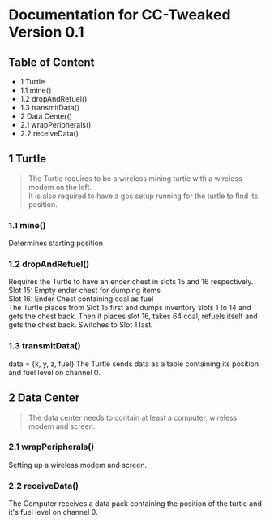 <h1>Documentation for CC-Tweaked Version 0.1</h1>

<h2>Table of Content</h2>

* 1 Turtle
* 1.1 mine()
* 1.2 dropAndRefuel()
* 1.3 transmitData()
* 2 Data Center()
* 2.1 wrapPeripherals()
* 2.2 receiveData()


<h2>1 Turtle</h2>

> The Turtle requires to be a wireless mining turtle with a wireless modem on the left. <br>
> It is also required to have a gps setup running for the turtle to find its position.


<h3>1.1 mine()</h3>
<p>Determines starting position</p>

<h3>1.2 dropAndRefuel()</h3>
<p>Requires the Turtle to have an ender chest in slots 15 and 16 respectively.<br>
Slot 15: Empty ender chest for dumping items<br>
Slot 16: Ender Chest containing coal as fuel<br>
The Turtle places from Slot 15 first and dumps inventory slots 1 to 14 and gets the chest back. Then it places slot 16, takes 64 coal, refuels itself and gets the chest back. Switches to Slot 1 last.</p>

<h3>1.3 transmitData()</h3>
data = {x, y, z, fuel}
The Turtle sends data as a table containing its position and fuel level on channel 0.


<h2>2 Data Center</h2>

> The data center needs to contain at least a computer, wireless modem and screen.

<h3>2.1 wrapPeripherals()</h3>
<p>Setting up a wireless modem and screen.</p>

<h3>2.2 receiveData()</h3>
<p>The Computer receives a data pack containing the position of the turtle and it's fuel level on channel 0.</p>
